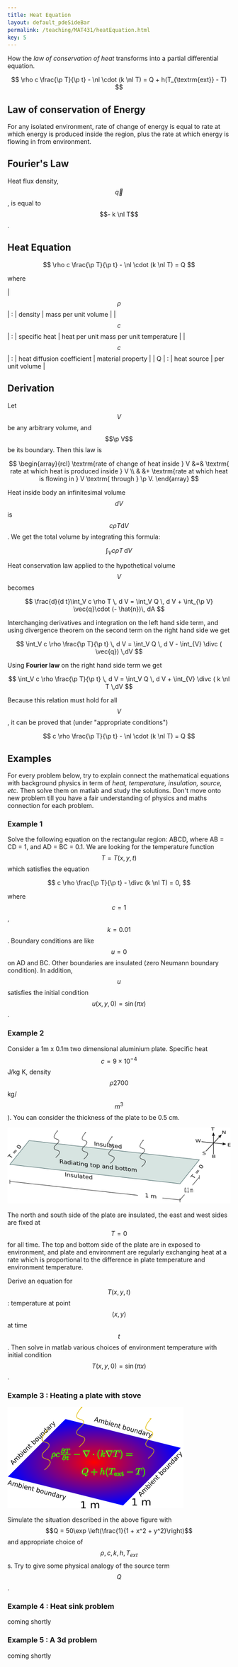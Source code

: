```yaml
---
title: Heat Equation
layout: default_pdeSideBar
permalink: /teaching/MAT431/heatEquation.html
key: 5
---
```


<!---
#+latex_header: \newcommand{\Sig}{\Sigma}
#+latex_header: \newcommand{\Om}{\Omega}
#+latex_header: \newcommand{\om}{\omega}
#+latex_header: \newcommand{\Gm}{\Gamma}
#+latex_header: \newcommand{\tor}{\rightarrow}
#+latex_header: \newcommand{\R}{\mathbf{R}}
#+latex_header: \newcommand{\p}{\partial}
#+latex_header: \newcommand{\nl}{\nabla}
#+latex_header: \newcommand{\Dt}{\Delta}
#+latex_header: \newcommand{\dt}{\delta}
#+latex_header: \newcommand{\ep}{\epsilon}
#+latex_header: \newcommand{\vp}{\varphi}
#+latex_header: \newcommand{\ve}{\mathbf{\varepsilon}}
#+latex_header: \newcommand{\ml}{\left[\begin{array}}
#+latex_header: \newcommand{\mr}{\end{array}\right]}
#+latex_header: \newcommand{\divc}{\mathbf{div}}
--->

How the *law of conservation of heat* transforms into a partial differential equation. 

$$
\rho c \frac{\p T}{\p t} - \nl \cdot (k \nl T) = Q + h(T_{\textrm{ext}} - T)
$$

<!--more-->


## Law of conservation of Energy

For any isolated environment, rate of change of energy is equal to rate at which energy is produced inside the region, plus the rate at which energy is flowing in from environment. 



## Fourier's Law

Heat flux density, $$\vec{q}$$, is equal to $$- k \nl T$$.

   
## Heat Equation

$$
\rho c \frac{\p T}{\p t} - \nl \cdot (k \nl T) = Q
$$

where 

| $$\rho $$ | : | density                    | mass per unit volume                    |
| $$c $$    | : | specific heat              | heat per unit mass per unit temperature |
| $$c$$     | : | heat diffusion coefficient | material property                       |
| Q         | : | heat source                | per unit volume                         |


## Derivation
Let $$V$$ be any arbitrary volume, and $$\p V$$ be its boundary. Then this law is 

$$
\begin{array}{rcl}
\textrm{rate of change of heat inside } V &=& \textrm{ rate at which heat is produced inside } V \\ 
& &+ \textrm{rate at which heat is flowing in } V \textrm{ through } \p V.
\end{array}
$$


Heat inside body an infinitesimal volume $$dV$$ is $$ c \rho T \mathrm{d}V   $$. We get the total volume by integrating this formula:

$$
    \int_V c \rho T \, \mathrm{d} V 
$$

Heat conservation law applied to the hypothetical volume $$V$$ becomes

$$
\frac{d}{d t}\int_V c \rho T \, d V 
= \int_V Q \, d V + \int_{\p V} \vec{q}\cdot (- \hat{n})\, dA
$$

Interchanging derivatives and integration on the left hand side term, and using divergence theorem on the second term on the right hand side we get

$$
\int_V  c \rho \frac{\p T}{\p t} \, d V 
= \int_V Q \, d V - \int_{V} \divc  (    \vec{q})  \,dV
$$

Using **Fourier law** on the right hand side term we get

$$
\int_V  c \rho \frac{\p T}{\p t} \, d V 
= \int_V Q \, d V + \int_{V} \divc  (  k \nl T  \,dV
$$


Because this relation must hold for all $$V$$, it can be proved that (under "appropriate conditions")

$$
c \rho \frac{\p T}{\p t} - \nl \cdot (k \nl T) = Q
$$



## Examples

For every problem below, try to explain connect the mathematical equations with background physics in term of *heat, temperature, insulation, source, etc.* Then solve them on matlab and study the solutions. Don't move onto new problem till you have a fair understanding of physics and maths connection for each problem.

### Example 1

Solve the following equation on the rectangular region: ABCD, where AB = CD = 1, and AD = BC = 0.1. We are looking for the temperature function $$T = T(x,y,t)$$ which satisfies the equation

$$
c \rho \frac{\p T}{\p t} - \divc (k \nl T) = 0,
$$

where $$c = 1$$, $$k = 0.01$$. Boundary conditions are like $$u = 0 $$ on AD and BC. Other boundaries are insulated (zero Neumann boundary condition). In addition, $$u$$ satisfies the initial condition $$u(x,y,0) = \sin (\pi x)$$.

### Example 2
Consider a 1m x 0.1m two dimensional aluminium plate. Specific heat $$c = 9 \times 10^{-4} $$J/kg K, density $$\rho 2700$$ kg/$$m^3$$ ). You can consider the thickness of the plate to be 0.5 cm. 

![alt text](/images/2dradiation01.png)

The north and south side of the plate are insulated, the east and west sides are fixed at $$T = 0$$ for all time. The top and bottom side of the plate are in exposed to environment, and plate and environment are regularly exchanging heat at a rate which is proportional to the difference in plate temperature and environment temperature. 

Derive an equation for $$T(x,y,t)$$ : temperature at point $$(x,y)$$ at time $$t$$. Then solve in matlab various choices of environment temperature with initial condition $$T(x,y,0) = \sin (\pi x)$$.


### Example 3 : Heating a plate with  stove

![alt text](/images/2dradiation02.png)

Simulate the situation described in the above figure with $$Q = 50\exp \left(\frac{1}{1 + x^2 + y^2}\right)$$ and appropriate choice of $$\rho, c, k, h, T_{ext}$$s. Try to give some physical analogy of the source term $$Q$$.


### Example 4 : Heat sink problem

<p class="message">
coming shortly 
</p>

### Example 5 : A 3d problem

<p class="message">
coming shortly 
</p>







